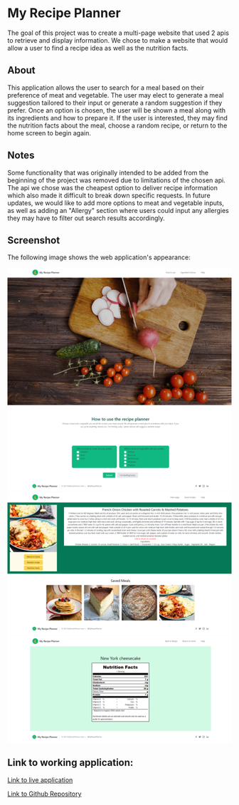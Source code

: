 # My Recipe Planner

The goal of this project was to create a multi-page website that used 2 apis to retrieve and display information. We chose to make a website that would allow a user to find a recipe idea as well as the nutrition facts.

## About

This application allows the user to search for a meal based on their preference of meat and vegetable. The user may elect to generate a meal suggestion tailored to their input or generate a random suggestion if they prefer. Once an option is chosen, the user will be shown a meal along with its ingredients and how to prepare it. If the user is interested, they may find the nutrition facts about the meal, choose a random recipe, or return to the home screen to begin again.

## Notes

Some functionality that was originally intended to be added from the beginning of the project was removed due to limitations of the chosen api. The api we chose was the cheapest option to deliver recipe information which also made it difficult to break down specific requests. In future updates, we would like to add more options to meat and vegetable inputs, as well as adding an "Allergy" section where users could input any allergies they may have to filter out search results accordingly. 

## Screenshot

The following image shows the web application's appearance:

![This application generates recipes based on user input.](./assets/page1.png)
![The second page displays a picuture of the recipe, with previous searches on the bottom](./assets/page2.png)
![The third page lists nutrition facts for the selected recipe](./assets/page3.png)

## Link to working application:

[Link to live application](https://PhilipBrowning.github.io/project1)

[Link to Github Repository](https://github.com/PhilipBrowning/project1)